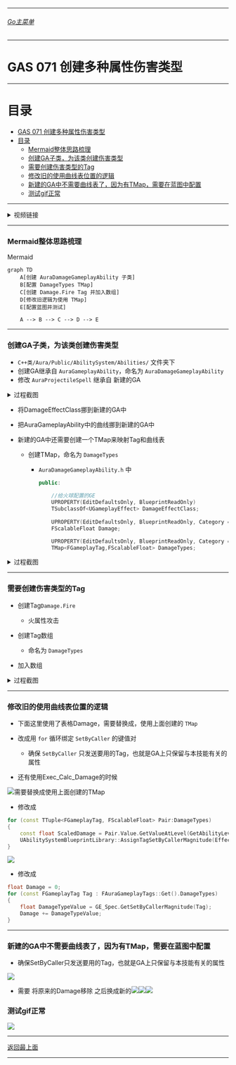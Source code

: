 ___________________________________________________________________________________________
###### [Go主菜单](../MainMenu.md)
___________________________________________________________________________________________

# GAS 071 创建多种属性伤害类型

___________________________________________________________________________________________

# 目录


- [GAS 071 创建多种属性伤害类型](#gas-071-创建多种属性伤害类型)
- [目录](#目录)
    - [Mermaid整体思路梳理](#mermaid整体思路梳理)
    - [创建GA子类，为该类创建伤害类型](#创建ga子类为该类创建伤害类型)
    - [需要创建伤害类型的Tag](#需要创建伤害类型的tag)
    - [修改旧的使用曲线表位置的逻辑](#修改旧的使用曲线表位置的逻辑)
    - [新建的GA中不需要曲线表了，因为有TMap，需要在蓝图中配置](#新建的ga中不需要曲线表了因为有tmap需要在蓝图中配置)
    - [测试gif正常](#测试gif正常)



___________________________________________________________________________________________

<details>
<summary>视频链接</summary>
[10. Damage Types_哔哩哔哩_bilibili](https://www.bilibili.com/video/BV1JD421E7yC?p=156&vd_source=9e1e64122d802b4f7ab37bd325a89e6c)

------

</details>

___________________________________________________________________________________________

### Mermaid整体思路梳理

Mermaid

```mermaid
graph TD
    A[创建 AuraDamageGameplayAbility 子类]
    B[配置 DamageTypes TMap]
    C[创建 Damage.Fire Tag 并加入数组]
    D[修改旧逻辑为使用 TMap]
    E[配置蓝图并测试]

    A --> B --> C --> D --> E

```



___________________________________________________________________________________________

### 创建GA子类，为该类创建伤害类型

- `C++类/Aura/Public/AbilitySystem/Abilities/` 文件夹下
- 创建GA继承自 `AuraGameplayAbility`，命名为 `AuraDamageGameplayAbility`
- 修改 `AuraProjectileSpell` 继承自 新建的GA

<details>
<summary>过程截图</summary>

>![](.Image/GAS_071/1.png)
>
>![](.Image/GAS_071/2.png)

------

</details>

- 将DamageEffectClass挪到新建的GA中

- 把AuraGameplayAbility中的曲线挪到新建的GA中

- 新建的GA中还需要创建一个TMap来映射Tag和曲线表

  - 创建TMap，命名为 `DamageTypes`

    - `AuraDamageGameplayAbility.h` 中
    
      ```CPP
      public:
          
          //给火球配置的GE
          UPROPERTY(EditDefaultsOnly, BlueprintReadOnly)
          TSubclassOf<UGameplayEffect> DamageEffectClass;
          
          UPROPERTY(EditDefaultsOnly, BlueprintReadOnly, Category = "Damage")
          FScalableFloat Damage;
      
          UPROPERTY(EditDefaultsOnly, BlueprintReadOnly, Category = "Damage")
          TMap<FGameplayTag,FScalableFloat> DamageTypes;
      ```

<details>
<summary>过程截图</summary>

>![](.Image/GAS_071/3.png)![](.Image/GAS_071/4.png)![](.Image/GAS_071/5.png)![](.Image/GAS_071/6.png)

------

</details>



------

### 需要创建伤害类型的Tag

- 创建Tag`Damage.Fire`
  - 火属性攻击
- 创建Tag数组

  - 命名为 `DamageTypes`
- 加入数组

<details>
<summary>过程截图</summary>

>![](.Image/GAS_071/7.png)![](.Image/GAS_071/8.png)

------

</details>




------

### 修改旧的使用曲线表位置的逻辑

- 下面这里使用了表格Damage，需要替换成，使用上面创建的 `TMap`
- 改成用 `for` 循环绑定 `SetByCaller` 的键值对
  - 确保 `SetByCaller` 只发送要用的Tag，也就是GA上只保留与本技能有关的属性

- 还有使用Exec_Calc_Damage的时候

![需要替换成使用上面创建的TMap](.Image/GAS_071/9.png)

- 修改成

```cpp
for (const TTuple<FGameplayTag, FScalableFloat> Pair:DamageTypes)
{
    const float ScaledDamage = Pair.Value.GetValueAtLevel(GetAbilityLevel());
    UAbilitySystemBlueprintLibrary::AssignTagSetByCallerMagnitude(EffectSpecHandle,Pair.Key,ScaledDamage);
}
```

![](.Image/GAS_071/10.png)

- 修改成

```cpp
float Damage = 0;
for (const FGameplayTag Tag : FAuraGameplayTags::Get().DamageTypes)
{
    float DamageTypeValue = GE_Spec.GetSetByCallerMagnitude(Tag);
    Damage += DamageTypeValue;
}
```



------

### 新建的GA中不需要曲线表了，因为有TMap，需要在蓝图中配置

- 确保SetByCaller只发送要用的Tag，也就是GA上只保留与本技能有关的属性

![](.Image/GAS_071/11.png)

- 需要 将原来的Damage移除 之后换成新的![](.Image/GAS_071/12.png)![](.Image/GAS_071/14.png)![](.Image/GAS_071/13.png)



### 测试gif正常

![](.Image/GAS_071/15.gif)


___________________________________________________________________________________________

[返回最上面](#Go主菜单)

___________________________________________________________________________________________